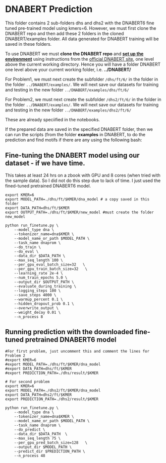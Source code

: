 # DNABERT Prediction
This folder contains 2 sub-folders dhs and dhs2 with the DNABERT6 fine tuned pre-trained model using kmers=6. However, we must first clone the DNABERT repo and then add these 2 folders in the cloned DNABERT/examples folder. All data generated for DNABERT training will be saved in these folders.

To use DNABERT we must <b>clone the DNABERT repo</b> and <b><u>set up the environment</u></b> using instructions from the [official DNABERT site](https://github.com/jerryji1993/DNABERT), one level above the current working directory. Hence you will have a folder DNABERT one level above your current working folder, i.e. <b>../DNABERT/</b>

For Problem1, we must next create the subfolder ```/dhs/ft/6/``` in the folder in the folder ```../DNABERT/examples/```. We will next save our datasets for training and testing in the new folder ```../DNABERT/examples/dhs/ft/6/```

For Problem2, we must next create the subfolder ```/dhs2/ft/6/``` in the folder in the folder ```../DNABERT/examples/```. We will next save our datasets for training and testing in the new folder ```../DNABERT/examples/dhs2/ft/6/```

These are already speciified in the notebooks.

If the prepared data are saved in the specified DNABERT folder, then we can run the scripts (from the folder <b>examples</b> in DNABERT, to do the prediction and find motifs if there are any using the following bash:


## Fine-tuning the DNABERT model using our dataset - if we have time.
This takes at least 24 hrs on a zbook with GPU and 8 cores (when tried with the sample data). So I did not do this step due to lack of time. I just used the fined-tuned pretrained DNABERT6 model.
```
export KMER=6
export MODEL_PATH=./dhs/ft/$KMER/dna_model # a copy saved in this folder
export DATA_PATH=dhs/ft/$KMER
export OUTPUT_PATH=./dhs/ft/$KMER/new_model #must create the folder new_model

python run_finetune.py \
    --model_type dna \
    --tokenizer_name=dna$KMER \
    --model_name_or_path $MODEL_PATH \
    --task_name dnaprom \
    --do_train \
    --do_eval \
    --data_dir $DATA_PATH \
    --max_seq_length 100 \
    --per_gpu_eval_batch_size=32   \
    --per_gpu_train_batch_size=32   \
    --learning_rate 2e-4 \
    --num_train_epochs 5.0 \
    --output_dir $OUTPUT_PATH \
    --evaluate_during_training \
    --logging_steps 100 \
    --save_steps 4000 \
    --warmup_percent 0.1 \
    --hidden_dropout_prob 0.1 \
    --overwrite_output \
    --weight_decay 0.01 \
    --n_process 8

```

## Running prediction with the downloaded fine-tuned pretrained DNABERT6 model
```
#For first problem, just uncomment this and comment the lines for Problem 2
#export KMER=6
#export MODEL_PATH=./dhs/ft/$KMER/dna_model
#export DATA_PATH=dhs/ft/$KMER
#export PREDICTION_PATH=./dhs/result/$KMER

# For second problem
export KMER=6
export MODEL_PATH=./dhs2/ft/$KMER/dna_model
export DATA_PATH=dhs2/ft/$KMER
export PREDICTION_PATH=./dhs2/result/$KMER

python run_finetune.py \
    --model_type dna \
    --tokenizer_name=dna$KMER \
    --model_name_or_path $MODEL_PATH \
    --task_name dnaprom \
    --do_predict \
    --data_dir $DATA_PATH  \
    --max_seq_length 75 \
    --per_gpu_pred_batch_size=128   \
    --output_dir $MODEL_PATH \
    --predict_dir $PREDICTION_PATH \
    --n_process 48
```

